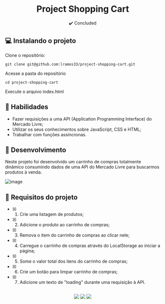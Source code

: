 <h1 align="center">Project Shopping Cart</h1>

<p align="center">✔️ Concluded</p>

## 💻 Instalando o projeto

Clone o repositório:

```
git clone git@github.com:lramos33/project-shopping-cart.git
```

Acesse a pasta do repositório

```
cd project-shopping-cart
```

Execute o arquivo index.html

## 🚀 Habilidades

- Fazer requisições a uma API (Application Programming Interface) do Mercado Livre;
- Utilizar os seus conhecimentos sobre JavaScript, CSS e HTML;
- Trabalhar com funções assíncronas.

## 🔧 Desenvolvimento

Neste projeto foi desenvolvido um carrinho de compras totalmente dinâmico consumindo dados de uma API do Mercado Livre para buscarmos produtos à venda.

![image](recording.gif)

## 📝 Requisitos do projeto

- [x] 1. Crie uma listagem de produtos;

- [x] 2. Adicione o produto ao carrinho de compras;

- [x] 3. Remova o item do carrinho de compras ao clicar nele;

- [x] 4. Carregue o carrinho de compras através do LocalStorage ao iniciar a página;

- [x] 5. Some o valor total dos itens do carrinho de compras;

- [x] 6. Crie um botão para limpar carrinho de compras;

- [x] 7. Adicione um texto de "loading" durante uma requisição à API.

##

<div align="center">
  <img src="https://shields.io/github/repo-size/lramos33/project-shopping-cart">
  <img src="https://shields.io/github/languages/top/lramos33/project-shopping-cart">
  <img src="https://shields.io/github/last-commit/lramos33/project-shopping-cart">
</div>
